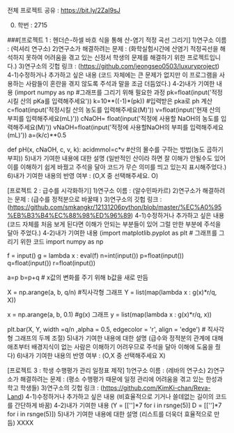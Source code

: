 전체 프로젝트 공유 : https://bit.ly/2ZaI9sJ

0. 학번 : 2715

###[프로젝트 1 : 헨더슨-하셀 바흐 식을 통해 산-염기 적정 곡선 그리기]
1)연구소 이름 : (럭셔리 연구소)
2)연구소가 해결하려는 문제 : (화학실험시간에 산염기 적정곡선을 해석하지 못하여 어려움을 겪고 있는 신정서 학생의 문제를 해결하기 위한 프로젝트입니다.)
3)연구소의 깃헙 링크 : (https://github.com/jeongseo0503/luxuryproject)
4-1)수정하거나 추가하고 싶은 내용
(코드 자체에는 큰 문제가 없지만 이 프로그램을 사용하는 사람들이 혼란을 겪지 않도록 주석과 말을 조금 더듬었다.)
4-2)내가 기여한 내용
(import numpy as np #그래프를 그리기 위해 필요한 과정
pk=float(input('적정시킬 산의 pKa를 입력해주세요')) 
k=10**((-1)*(pk)) #입력받은 pka로 ph 계산
c=float(input('적정시킬 산의 농도를 입력해주세요(M)'))
v=float(input('현재 산의 부피를 입력해주세요(mL)'))
cNaOH= float(input('적정에 사용할 NaOH의 농도를 입력해주세요(M)'))
vNaOH=float(input('적정에 사용할NaOH의 부피를 입력해주세요(mL)'))
a=(k/c)**0.5

def pH(x, cNaOH, c, v, k):
    acidmmol=c*v #산의 몰수를 구하는 방법(농도 곱하기 부피))
5)내가 기여한 내용에 대한 설명
(일반적인 산이라 하면 잘 이해가 안될수도 있어 이를 이해하기 쉽게 바꿨고 주석을 달아 코드가 무슨 의미를 띄고 있는지 표시해주었다.)
6)내가 기여한 내용의 반영 여부 : (O,X 중 선택해주세요.  O)

[프로젝트 2 : 급수를 시각화하기]
1)연구소 이름 : (알수민파카르)
2)연구소가 해결하려는 문제 : (급수를 정적분으로 바꿀때 )
3)연구소의 깃헙 링크 : (https://github.com/smkangkr/12131206python/blob/master/%EC%A0%95%EB%B3%B4%EC%88%98%ED%96%89)
4-1)수정하거나 추가하고 싶은 내용
(코드 자체를 처음 보게 된다면 이해가 안되는 부분들이 있어 그럴 만한 부분에 주석을 달아 주었다.)
4-2)내가 기여한 내용
(import matplotlib.pyplot as plt # 그래프를 그리기 위한 코드
import numpy as np 

f = input() 
g = lambda x : eval(f)
n=int(input()) 
p=float(input())
q=float(input())
r=float(input())

a=p
b=p+q # x값의 변화를 주기 위해 b값을 새로 만듬

X = np.arange(a, b, q/n) #직사각형 그래프
Y = list(map(lambda x : g(x)*r/q, X))

x = np.arange(a, b, 0.1) #g(x) 그래프
y = list(map(lambda x : g(x)*r/q, x))

plt.bar(X, Y, width =q/n ,alpha = 0.5, edgecolor = 'r', align = 'edge') # 직사각형 그래프의 두께 조절)
5)내가 기여한 내용에 대한 설명
(급수와 정적분의 관계에 대해 애초부터 배경지식이 없는 사람은 이해하기 어려우므로 주석을 달아 이해에 도움을 줬다)
6)내가 기여한 내용의 반영 여부 : (O,X 중 선택해주세요  X)

[프로젝트 3 : 학생 수행평가 관리 일정표 제작]
1)연구소 이름 : (레바의 연구소)
2)연구소가 해결하려는 문제 : (평소 수행평가 때문에 일정 관리에 어려움을 겪고 있는 한성과학고 학생들)
3)연구소의 깃헙 링크 : (https://github.com/KimKi-chan/Reva-Land)
4-1)수정하거나 추가하고 싶은 내용
(비효율적으로 기거나 쓸데없는 길이의 코드를 간단하게 바꿈)
4-2)내가 기여한 내용
(Y = [['']*7 for i in rsnge(5)]
    D = [['']*7 for i in rsnge(5)])
5)내가 기여한 내용에 대한 설명
(리스트를 더욱더 효율적으로 만듬)
XXXX
